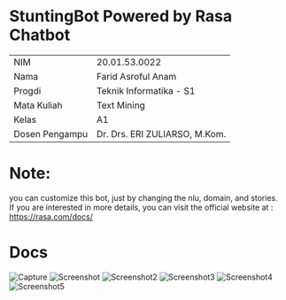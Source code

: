# StuntingBot Powered by Rasa Chatbot

<b>
    <table style="border-collapse: 2px solid;">
        <tr>
          <td>NIM </td>
          <td> 20.01.53.0022</td>
        </tr>
        <tr>
          <td>Nama </td>
          <td> Farid Asroful Anam</td>
        </tr>
        <tr>
          <td>Progdi </td>
          <td> Teknik Informatika - S1</td>
        </tr>
        <tr>
          <td>Mata Kuliah </td>
          <td> Text Mining</td>
        </tr>
        <tr>
          <td>Kelas </td>
          <td> A1</td>
        </tr>
        <tr>
          <td>Dosen Pengampu </td>
          <td> Dr. Drs. ERI ZULIARSO, M.Kom.</td>
        </tr>
      </table>
</b>

# Note:
you can customize this bot, just by changing the nlu, domain, and stories.
<br>If you are interested in more details, you can visit the official website at : https://rasa.com/docs/

# Docs
![Capture](https://user-images.githubusercontent.com/74556111/210117931-46fd008d-208c-4a78-8bbb-db7a1a5482ef.gif)
![Screenshot](https://user-images.githubusercontent.com/74556111/210117528-520b082b-5bf3-4d75-af40-0ff98cddbe9c.jpg)
![Screenshot2](https://user-images.githubusercontent.com/74556111/210117541-11edc900-f05f-4728-82bc-cdcc69fb75ab.jpg)
![Screenshot3](https://user-images.githubusercontent.com/74556111/210117562-5245f1cf-a098-4e5e-a366-0487535ca692.jpg)
![Screenshot4](https://user-images.githubusercontent.com/74556111/210117564-0b0f11ae-4c0b-40dd-affe-0d48ac28540a.jpg)
![Screenshot5](https://user-images.githubusercontent.com/74556111/210117559-5a74b632-d3ec-471d-8d4e-8b35d215cc16.jpg)
